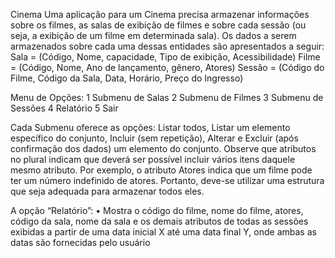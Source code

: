 Cinema
Uma aplicação para um Cinema precisa armazenar informações sobre os filmes, as salas de
exibição de filmes e sobre cada sessão (ou seja, a exibição de um filme em determinada sala). Os
dados a serem armazenados sobre cada uma dessas entidades são apresentados a seguir:
Sala = (Código, Nome, capacidade, Tipo de exibição, Acessibilidade)
Filme = (Código, Nome, Ano de lançamento, gênero, Atores)
Sessão = (Código do Filme, Código da Sala, Data, Horário, Preço do Ingresso)

Menu de Opções:
1 Submenu de Salas
2 Submenu de Filmes
3 Submenu de Sessões
4 Relatório
5 Sair

Cada Submenu oferece as opções: Listar todos, Listar um elemento específico do
conjunto, Incluir (sem repetição), Alterar e Excluir (após confirmação dos dados) um elemento do
conjunto. Observe que atributos no plural indicam que deverá ser possível incluir vários itens
daquele mesmo atributo. Por exemplo, o atributo Atores indica que um filme pode ter um número
indefinido de atores. Portanto, deve-se utilizar uma estrutura que seja adequada para armazenar
todos eles.

A opção “Relatório”:
• Mostra o código do filme, nome do filme, atores, código da sala, nome da sala e os
demais atributos de todas as sessões exibidas a partir de uma data inicial X até uma data
final Y, onde ambas as datas são fornecidas pelo usuário
